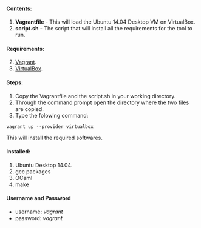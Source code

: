 #### Contents:

1. **Vagrantfile** - This will load the Ubuntu 14.04 Desktop VM on VirtualBox.
2. **script.sh**  - The script that will install all the requirements for the tool to run.

#### Requirements:
2. [Vagrant](https://www.vagrantup.com/downloads.html). 
3. [VirtualBox](https://www.virtualbox.org/wiki/Downloads).

#### Steps:

1. Copy the Vagrantfile and the script.sh in your working directory.
2. Through the command prompt open the directory where the two files are copied.
3. Type the folowing command:
 ```
 vagrant up --provider virtualbox
 ```
This will install the required softwares.

#### Installed:

1. Ubuntu Desktop 14.04.
2. gcc packages
3. OCaml
4. make

#### Username and Password

* username: *vagrant*
* password: *vagrant*
